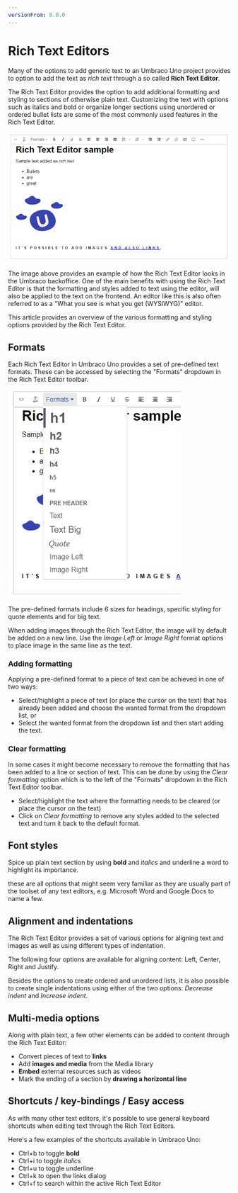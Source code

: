 ```yaml
---
versionFrom: 8.0.0
---
```


# Rich Text Editors

Many of the options to add generic text to an Umbraco Uno project provides to option to add the text as *rich text* through a so called **Rich Text Editor**.

The Rich Text Editor provides the option to add additional formatting and styling to sections of otherwise plain text. Customizing the text with options such as italics and bold or organize longer sections using unordered or ordered bullet lists are some of the most commonly used features in the Rich Text Editor.

![Rich Text Editor with sample content](images/RTE-samplecontent.png)

The image above provides an example of how the Rich Text Editor looks in the Umbraco backoffice. One of the main benefits with using the Rich Text Editor is that the formatting and styles added to text using the editor, will also be applied to the text on the frontend. An editor like this is also often referred to as a "What you see is what you get (WYSIWYG)" editor.

This article provides an overview of the various formatting and styling options provided by the Rich Text Editor.

## Formats

Each Rich Text Editor in Umbraco Uno provides a set of pre-defined text formats. These can be accessed by selecting the "Formats" dropdown in the Rich Text Editor toolbar.

![List of formatting options in the Rich Text Editor](images/RTE-formatoptions.png)

The pre-defined formats include 6 sizes for headings, specific styling for quote elements and for big text.

When adding images through the Rich Text Editor, the image will by default be added on a new line. Use the *Image Left* or *Image Right* format options to place image in the same line as the text.

### Adding formatting

Applying a pre-defined format to a piece of text can be achieved in one of two ways:

* Select/highlight a piece of text (or place the cursor on the text) that has already been added and choose the wanted format from the dropdown list, or
* Select the wanted format from the dropdown list and then start adding the text.

### Clear formatting

In some cases it might become necessary to remove the formatting that has been added to a line or section of text. This can be done by using the *Clear formatting* option which is to the left of the "Formats" dropdown in the Rich Text Editor toolbar.

* Select/highlight the text where the formatting needs to be cleared (or place the cursor on the text)
* Click on *Clear formatting* to remove any styles added to the selected text and turn it back to the default format.

## Font styles

Spice up plain text section by using **bold** and *italics* and underline a word to highlight its importance.

these are all options that might seem very familiar as they are usually part of the toolset of any text editors, e.g. Microsoft Word and Google Docs to name a few.

## Alignment and indentations

The Rich Text Editor provides a set of various options for aligning text and images as well as using different types of indentation.

The following four options are available for aligning content: Left, Center, Right and Justify.

Besides the options to create ordered and unordered lists, it is also possible to create single indentations using either of the two options: *Decrease indent* and *Increase indent*.

## Multi-media options

Along with plain text, a few other elements can be added to content through the Rich Text Editor:

* Convert pieces of text to **links**
* Add **images and media** from the Media library
* **Embed** external resources such as videos
* Mark the ending of a section by **drawing a horizontal line**

## Shortcuts / key-bindings / Easy access

As with many other text editors, it's possible to use general keyboard shortcuts when editing text through the Rich Text Editors.

Here's a few examples of the shortcuts available in Umbraco Uno:

* Ctrl+b to toggle **bold**
* Ctrl+i to toggle *italics*
* Ctrl+u to toggle underline
* Ctrl+k to open the links dialog
* Ctrl+f to search within the active Rich Text Editor
